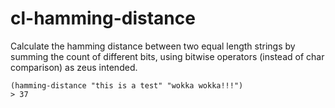# cl-hamming-distance

Calculate the hamming distance between two equal length strings
by summing the count of different bits, using bitwise operators
(instead of char comparison) as zeus intended.

```
(hamming-distance "this is a test" "wokka wokka!!!")
> 37
```
